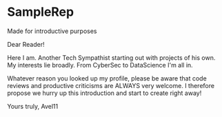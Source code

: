 # SampleRep
Made for introductive purposes

Dear Reader!

Here I am. Another Tech Sympathist starting out with projects of his own.
My interests lie broadly. From CyberSec to DataScience I'm all in. 

Whatever reason you looked up my profile, please be aware that code reviews and productive criticisms are ALWAYS very welcome.
I therefore propose we hurry up this introduction and start to create right away!

Yours truly,
Avel11


